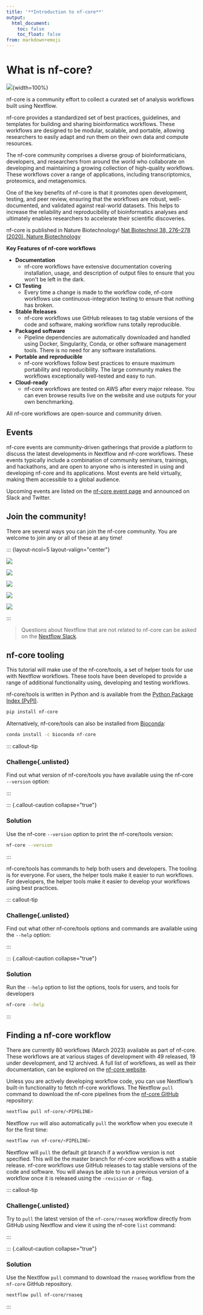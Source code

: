 ```yaml
---
title: '**Introduction to nf-core**'
output:
  html_document:
    toc: false
    toc_float: false
from: markdown+emoji
---
```


# What is nf-core?

![](../figs/1.2_nf-core.png){width=100%}

nf-core is a community effort to collect a curated set of analysis workflows built using Nextflow.

nf-core provides a standardized set of best practices, guidelines, and templates for building and sharing bioinformatics workflows. These workflows are designed to be modular, scalable, and portable, allowing researchers to easily adapt and run them on their own data and compute resources.

The nf-core community comprises a diverse group of bioinformaticians, developers, and researchers from around the world who collaborate on developing and maintaining a growing collection of high-quality workflows. These workflows cover a range of applications, including transcriptomics, proteomics, and metagenomics.

One of the key benefits of nf-core is that it promotes open development, testing, and peer review, ensuring that the workflows are robust, well-documented, and validated against real-world datasets. This helps to increase the reliability and reproducibility of bioinformatics analyses and ultimately enables researchers to accelerate their scientific discoveries.

nf-core is published in Nature Biotechnology! [Nat Biotechnol 38, 276–278 (2020). Nature Biotechnology](https://www.nature.com/articles/s41587-020-0439-x)

**Key Features of nf-core workflows**

- **Documentation**
  - nf-core workflows have extensive documentation covering installation, usage, and description of output files to ensure that you won't be left in the dark.
- **CI Testing**
  - Every time a change is made to the workflow code, nf-core workflows use continuous-integration testing to ensure that nothing has broken.
- **Stable Releases**
  - nf-core workflows use GitHub releases to tag stable versions of the code and software, making workflow runs totally reproducible.
- **Packaged software**
  - Pipeline dependencies are automatically downloaded and handled using Docker, Singularity, Conda, or other software management tools. There is no need for any software installations.
- **Portable and reproducible**
  - nf-core workflows follow best practices to ensure maximum portability and reproducibility. The large community makes the workflows exceptionally well-tested and easy to run.
- **Cloud-ready**
  - nf-core workflows are tested on AWS after every major release. You can even browse results live on the website and use outputs for your own benchmarking.

All nf-core workflows are open-source and community driven.

## Events

nf-core events are community-driven gatherings that provide a platform to discuss the latest developments in Nextflow and nf-core workflows. These events typically include a combination of community seminars, trainings, and hackathons, and are open to anyone who is interested in using and developing nf-core and its applications. Most events are held virtually, making them accessible to a global audience.

Upcoming events are listed on the [nf-core event page](https://nf-co.re/events) and announced on Slack and Twitter.

## Join the community!

There are several ways you can join the nf-core community. You are welcome to join any or all of these at any time!

::: {layout-ncol=5 layout-valign="center"}

[![](../figs/1.2_slack.png)](https://nf-co.re/join/slack)

[![](../figs/1.2_github.png)](https://github.com/nf-core)

[![](../figs/1.2_twitter.png)](https://twitter.com/nf_core)

[![](../figs/1.2_mastodon.png)](https://mstdn.science/@nf_core)

[![](../figs/1.2_youtube.png)](https://www.youtube.com/c/nf-core)

:::

> Questions about Nextflow that are not related to nf-core can be asked on the [Nextflow Slack](https://www.nextflow.io/blog/2022/nextflow-is-moving-to-slack.html).

## nf-core tooling

This tutorial will make use of the nf-core/tools, a set of helper tools for use with Nextflow workflows. These tools have been developed to provide a range of additional functionality using, developing and testing workflows.

nf-core/tools is written in Python and is available from the [Python Package Index (PyPI)](https://pypi.org/project/nf-core/).

```bash
pip install nf-core
```

Alternatively, nf-core/tools can also be installed from [Bioconda](https://anaconda.org/bioconda/nf-core):

```bash
conda install -c bioconda nf-core
```

::: callout-tip

### **Challenge**{.unlisted}

Find out what version of nf-core/tools you have available using the nf-core `--version` option:

:::

::: {.callout-caution collapse="true"}

### Solution

Use the nf-core `--version` option to print the nf-core/tools version:

```bash
nf-core --version
```

:::

nf-core/tools has commands to help both users and developers. The tooling is for everyone. For users, the helper tools make it easier to run workflows. For developers, the helper tools make it easier to develop your workflows using best practices.

::: callout-tip

### **Challenge**{.unlisted}

Find out what other nf-core/tools options and commands are available using the `--help` option:

:::

::: {.callout-caution collapse="true"}

### Solution

Run the `--help` option to list the options, tools for users, and tools for developers

```bash
nf-core --help
```

:::

## Finding a nf-core workflow

There are currently 80 workflows (March 2023) available as part of nf-core. These workflows are at various stages of development with 49 released, 19 under development, and 12 archived. A full list of workflows, as well as their documentation, can be explored on the [nf-core website](https://nf-co.re/).

Unless you are actively developing workflow code, you can use Nextflow’s built-in functionality to fetch nf-core workflows. The Nextflow `pull` command to download the nf-core pipelines from the [nf-core GitHub](https://github.com/nf-core/) repository:

```bash
nextflow pull nf-core/<PIPELINE>
```

Nextflow `run` will also automatically `pull` the workflow when you execute it for the first time:

```bash
nextflow run nf-core/<PIPELINE>
```

Nextflow will `pull` the default git branch if a workflow version is not specified. This will be the master branch for nf-core workflows with a stable release. nf-core workflows use GitHub releases to tag stable versions of the code and software. You will always be able to run a previous version of a workflow once it is released using the `-revision` or `-r` flag.

::: callout-tip

### **Challenge**{.unlisted}

Try to `pull` the latest version of the `nf-core/rnaseq` workflow directly from GitHub using Nextflow and view it using the nf-core `list` command:

:::

::: {.callout-caution collapse="true"}

### Solution

Use the Nextlfow `pull` command to download the `rnaseq` workflow from the `nf-core` GitHub repository.

```bash
nextflow pull nf-core/rnaseq
```

:::
